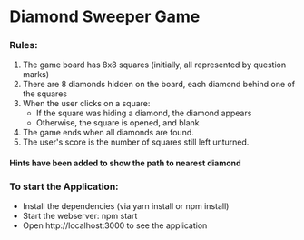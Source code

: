 # Diamond Sweeper Game

### Rules:

1. The game board has 8x8 squares (initially, all represented by question marks)
2. There are 8 diamonds hidden on the board, each diamond behind one of the squares
3. When the user clicks on a square:
      * If the square was hiding a diamond, the diamond appears
      * Otherwise, the square is opened, and blank
4. The game ends when all diamonds are found. 
5. The user's score is the number of squares still left unturned.

#### Hints have been added to show the path to nearest diamond

### To start the Application:
* Install the dependencies (via yarn install or npm install)
* Start the webserver: npm start
* Open http://localhost:3000 to see the application
